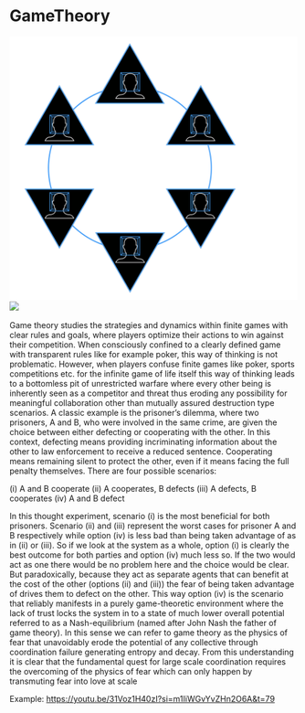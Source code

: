 # GameTheory
![](GameTheory.png)
![](GameTheory.gif)

Game theory studies the strategies and dynamics within finite games with clear rules and goals, where players optimize their actions to win against their competition.
When consciously confined to a clearly defined game with transparent rules like for example poker, this way of thinking is not problematic.
However, when players confuse finite games like poker, sports competitions etc. for the infinite game of life itself this way of thinking leads to a bottomless pit of unrestricted warfare where every other being is inherently seen as a competitor and threat thus eroding any possibility for meaningful collaboration other than mutually assured destruction type scenarios.
A classic example is the prisoner’s dilemma, where two prisoners, A and B, who were involved in the same crime, are given the choice between either defecting or cooperating with the other. In this context, defecting means providing incriminating information about the other to law enforcement to receive a reduced sentence. Cooperating means remaining silent to protect the other, even if it means facing the full penalty themselves. There are four possible scenarios:

(i) A and B cooperate
(ii) A cooperates, B defects
(iii) A defects, B cooperates
(iv) A and B defect  

In this thought experiment, scenario (i) is the most beneficial for both prisoners. Scenario (ii) and (iii) represent the worst cases for prisoner A and B respectively while option (iv) is less bad than being taken advantage of as in (ii) or (iii).
So if we look at the system as a whole, option (i) is clearly the best outcome for both parties and option (iv) much less so. If the two would act as one there would be no problem here and the choice would be clear.
But paradoxically, because they act as separate agents that can benefit at the cost of the other (options (ii) and (iii)) the fear of being taken advantage of drives them to defect on the other.
This way option (iv) is the scenario that reliably manifests in a purely game-theoretic environment where the lack of trust locks the system in to a state of much lower overall potential  referred to as a Nash-equilibrium (named after John Nash the father of game theory).
In this sense we can refer to game theory as the physics of fear that unavoidably erode the potential of any collective through coordination failure generating entropy and decay.
From this understanding it is clear that the fundamental quest for large scale coordination requires the overcoming of the physics of fear which can only happen by transmuting fear into love at scale

Example: https://youtu.be/31Voz1H40zI?si=m1IiWGvYvZHn2O6A&t=79
